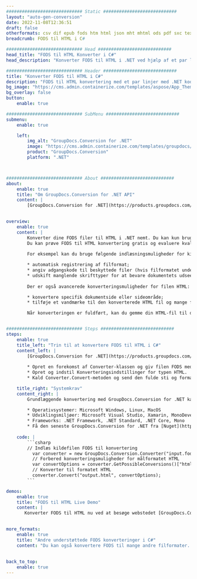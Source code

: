 ```yaml
---
############################# Static ############################
layout: "auto-gen-conversion"
date: 2022-11-08T12:36:51
draft: false
otherformats: csv dif epub fods htm html json mht mhtml ods pdf sxc tex tsv xlam xls xlsb xlsm xlsx xlt xltm xltx xml xps
breadcrumb: FODS til HTML i C#

############################# Head ############################
head_title: "FODS til HTML Konverter i C#"
head_description: "Konverter FODS til HTML i .NET ved hjælp af et par linjer kode. Brug GroupDocs Document Conversion API til at konvertere over 160 filformater."

############################# Header ############################
title: "Konverter FODS til HTML i C#"
description: "FODS til HTML konvertering med et par linjer med .NET kode"
bg_image: "https://cms.admin.containerize.com/templates/aspose/App_Themes/V3/images/bg/header1.png"
bg_overlay: false
button:
    enable: true

############################# SubMenu ############################
submenu:
    enable: true

    left:
        img_alt: "GroupDocs.Conversion for .NET"
        image: "https://cms.admin.containerize.com/templates/groupdocs/images/product-logos/90x90-noborder/groupdocs-conversion-net.png"
        product: "GroupDocs.Conversion"
        platform: ".NET"



############################# About ############################
about:
    enable: true
    title: "Om GroupDocs.Conversion for .NET API"
    content: |
        [GroupDocs.Conversion for .NET](https://products.groupdocs.com/conversion/net/) kan bruges til at konvertere Microsoft Word, Excel, PowerPoint, PDF, Visio og andre formater. GroupDocs.Conversion er en selvstændig API, der er velegnet til back-end og interne systemer, hvor høj ydeevne er påkrævet. Det afhænger ikke af nogen software som Microsoft eller Open Office.
    

overview:
    enable: true
    content: |
        Konverter dine FODS filer til HTML i .NET nemt. Du kan kun bruge et par C# kodelinjer i enhver platform efter eget valg, såsom - Windows, Linux, macOS.
        Du kan prøve FODS til HTML konvertering gratis og evaluere kvaliteten af ​​konverteringsresultaterne. Sammen med simple filkonverteringsscenarier kan du prøve mere avancerede muligheder for at indlæse kilden FODS fil og for at gemme output HTML resultat. 
        
        For eksempel kan du bruge følgende indlæsningsmuligheder for kilden FODS:

        * automatisk registrering af filformat;
        * angiv adgangskode til beskyttede filer (hvis filformatet understøtter det);
        * udskift manglende skrifttyper for at bevare dokumentets udseende.
        
        Der er også avancerede konverteringsmuligheder for filen HTML:

        * konvertere specifik dokumentside eller sideområde;
        * tilføje et vandmærke til den konverterede HTML fil og mange flere.

        Når konverteringen er fuldført, kan du gemme din HTML-fil til den lokale filsti eller ethvert tredjepartslager som FTP, Amazon S3, Google Drive, Dropbox osv. Bemærk venligst - for at konvertere FODS til {{ TO}} er der ikke behov for yderligere software installeret - som MS Office, Open Office, Adobe Acrobat Reader osv.


############################# Steps ############################
steps:
    enable: true
    title_left: "Trin til at konvertere FODS til HTML i C#"
    content_left: |
        [GroupDocs.Conversion for .NET](https://products.groupdocs.com/conversion/net/) gør det nemt for udviklere at konvertere en FODS fil til HTML med et par linjer kode.
        
        * Opret en forekomst af Converter-klassen og giv filen FODS med den fulde sti
        * Opret og indstil Konverteringsindstillinger for typen HTML.
        * Kald Converter.Convert-metoden og send den fulde sti og format (HTML) som en parameter

    title_right: "Systemkrav"
    content_right: |
        Grundlæggende konvertering med GroupDocs.Conversion for .NET kan udføres med nogle få enkle trin. Vores API'er understøttes på alle større platforme og operativsystemer. Før du udfører koden nedenfor, skal du sørge for, at du har følgende forudsætninger installeret på dit system.

        * Operativsystemer: Microsoft Windows, Linux, MacOS
        * Udviklingsmiljøer: Microsoft Visual Studio, Xamarin, MonoDevelop
        * Frameworks: .NET Framework, .NET Standard, .NET Core, Mono
        * Få den seneste GroupDocs.Conversion for .NET fra [Nuget](https://www.nuget.org/packages/groupdocs.conversion)
         
    code: |
        ```csharp    
        // Indlæs kildefilen FODS til konvertering
          var converter = new GroupDocs.Conversion.Converter("input.fods");
          // Forbered konverteringsmuligheder for målformatet HTML
          var convertOptions = converter.GetPossibleConversions()["html"].ConvertOptions;
          // Konverter til formatet HTML
          converter.Convert("output.html", convertOptions);
        ```

demos:
    enable: true
    title: "FODS til HTML Live Demo"
    content: |
       Konverter FODS til HTML nu ved at besøge webstedet [GroupDocs.Conversion App](https://products.groupdocs.app/conversion/family). Online demo har følgende fordele
          

more_formats:
    enable: true
    title: "Andre understøttede FODS konverteringer i C#"
    content: "Du kan også konvertere FODS til mange andre filformater. Se venligst listen nedenfor."
       
       
back_to_top:
    enable: true
---
```

